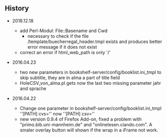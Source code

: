 ## History
- 2018.12.18
  - add Perl-Modul: File::Basename and Cwd
    - necessary to check if the file /template/buecherregal_header.tmpl exists and produces better error message if it does not exist
  - correct an error if html_web_path is only '/'

- 2016.04.23
  - two new parameters in bookshelf-server/config/booklist.ini_tmpl to skip subtitle, they are in alma a part of title field
  - HoleCSV_von_alma.pl gets now the last two missing parameter jahr and sprache

- 2016.04.22
  - Change one parameter in bookshelf-server/config/booklist.ini_tmpl ''[PATH] cvs='' now ''[PATH] csv=''
  - new version 0.9.4 of Firefox Add-on, fixed a problem with "primo.bib.uni-mannheim.de" and "onlinelesen.ciando.com". A smaler overlay button will shown if the wrap in a iFrame not work.
